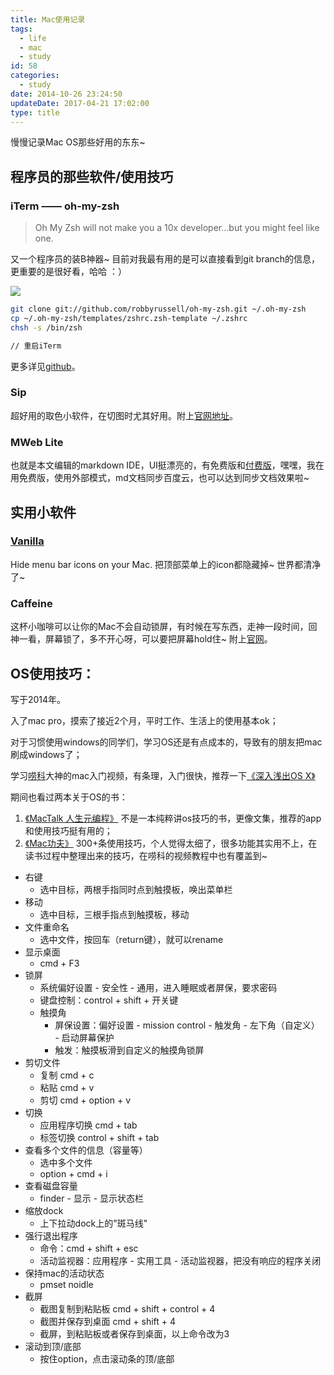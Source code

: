 ```yaml
---
title: Mac使用记录
tags:
  - life
  - mac
  - study
id: 58
categories:
  - study
date: 2014-10-26 23:24:50
updateDate: 2017-04-21 17:02:00
type: title
---
```


慢慢记录Mac OS那些好用的东东~

## 程序员的那些软件/使用技巧

### iTerm —— oh-my-zsh

> Oh My Zsh will not make you a 10x developer...but you might feel like one.

又一个程序员的装B神器~ 目前对我最有用的是可以直接看到git branch的信息，更重要的是很好看，哈哈 ：）

![](http://sinacloud.net/woodysblog/articles/oh-my-zsh.png)

```sh
git clone git://github.com/robbyrussell/oh-my-zsh.git ~/.oh-my-zsh
cp ~/.oh-my-zsh/templates/zshrc.zsh-template ~/.zshrc
chsh -s /bin/zsh

// 重启iTerm
```

更多详见[github](https://github.com/robbyrussell/oh-my-zsh)。

### Sip
超好用的取色小软件，在切图时尤其好用。附上[官网地址](http://sipapp.io)。

### MWeb Lite
也就是本文编辑的markdown IDE，UI挺漂亮的，有免费版和[付费版](http://zh.mweb.im/index.html)，嘿嘿，我在用免费版，使用外部模式，md文档同步百度云，也可以达到同步文档效果啦~


## 实用小软件

### [Vanilla](https://matthewpalmer.net/vanilla/?peachs_referral_code=changeable-mitten-6908&utm_source=changeable-mitten-6908&utm_medium=refer_link&utm_campaign=peachs)

Hide menu bar icons on your Mac. 把顶部菜单上的icon都隐藏掉~ 世界都清净了~

### Caffeine
这杯小咖啡可以让你的Mac不会自动锁屏，有时候在写东西，走神一段时间，回神一看，屏幕锁了，多不开心呀，可以要把屏幕hold住~ 附上[官网](http://lightheadsw.com/caffeine/)。

## OS使用技巧：

写于2014年。

入了mac pro，摸索了接近2个月，平时工作、生活上的使用基本ok；

对于习惯使用windows的同学们，学习OS还是有点成本的，导致有的朋友把mac刷成windows了；

学习[唠科](http://www.weibo.com/laotech?from=feed&amp;loc=nickname)大神的mac入门视频，有条理，入门很快，推荐一下[《深入浅出OS X》](http://v.youku.com/v_show/id_XNDk1NTA0OTU2.html?from=y1.2-1-105.3.10-2.1-1-1-9)

期间也看过两本关于OS的书：

1.  [《MacTalk 人生元编程》](http://book.douban.com/subject/25826578/)
不是一本纯粹讲os技巧的书，更像文集，推荐的app和使用技巧挺有用的；
2.  [《Mac功夫》](http://book.douban.com/subject/20256399/)
300+条使用技巧，个人觉得太细了，很多功能其实用不上，在读书过程中整理出来的技巧，在唠科的视频教程中也有覆盖到~

* 右键
  * 选中目标，两根手指同时点到触摸板，唤出菜单栏
* 移动
  * 选中目标，三根手指点到触摸板，移动
* 文件重命名
  * 选中文件，按回车（return键），就可以rename
* 显示桌面
  * cmd + F3
* 锁屏
  * 系统偏好设置 - 安全性 - 通用，进入睡眠或者屏保，要求密码
  * 键盘控制：control + shift + 开关键
  * 触摸角
    * 屏保设置：偏好设置 - mission control - 触发角 - 左下角（自定义） - 启动屏幕保护
    * 触发：触摸板滑到自定义的触摸角锁屏
* 剪切文件
  * 复制 cmd + c
  * 粘贴 cmd + v
  * 剪切 cmd + option + v
* 切换  
  * 应用程序切换 cmd + tab
  * 标签切换 control + shift + tab
* 查看多个文件的信息（容量等）
  * 选中多个文件
  * option + cmd + i
* 查看磁盘容量
  * finder - 显示 - 显示状态栏
* 缩放dock
  * 上下拉动dock上的"斑马线"
* 强行退出程序
  * 命令：cmd + shift + esc
  * 活动监视器：应用程序 - 实用工具 - 活动监视器，把没有响应的程序关闭
* 保持mac的活动状态
  * pmset noidle
* 截屏
  * 截图复制到粘贴板 cmd + shift + control + 4
  * 截图并保存到桌面 cmd + shift + 4
  * 截屏，到粘贴板或者保存到桌面，以上命令改为3
* 滚动到顶/底部
  * 按住option，点击滚动条的顶/底部
